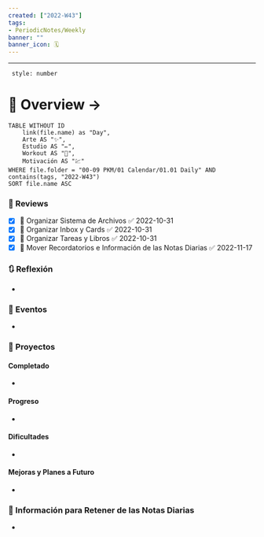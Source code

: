 ```yaml
---
created: ["2022-W43"]
tags: 
- PeriodicNotes/Weekly
banner: ""
banner_icon: 🗓️
---
```

___
```toc
 style: number
```
# 🌌 Overview -> 
```dataview
TABLE WITHOUT ID
	link(file.name) as "Day",
	Arte AS "✨",
	Estudio AS "✏️",
	Workout AS "💪",
	Motivación AS "💹"
WHERE file.folder = "00-09 PKM/01 Calendar/01.01 Daily" AND 
contains(tags, "2022-W43")
SORT file.name ASC
```

### 📑 Reviews
- [x] 🔼 Organizar Sistema de Archivos ✅ 2022-10-31
- [x] 🔼 Organizar Inbox y Cards ✅ 2022-10-31
- [x] 🔼 Organizar Tareas y Libros ✅ 2022-10-31
- [x] 🔼 Mover Recordatorios e Información de las Notas Diarias ✅ 2022-11-17

### 🔃 Reflexión
- 
### 📜 Eventos
- 
### 📃 Proyectos
#### **Completado**
- 
#### **Progreso**
- 
#### **Dificultades**
- 
#### **Mejoras y Planes a Futuro**
- 
### 💾 Información para Retener de las Notas Diarias
- 
